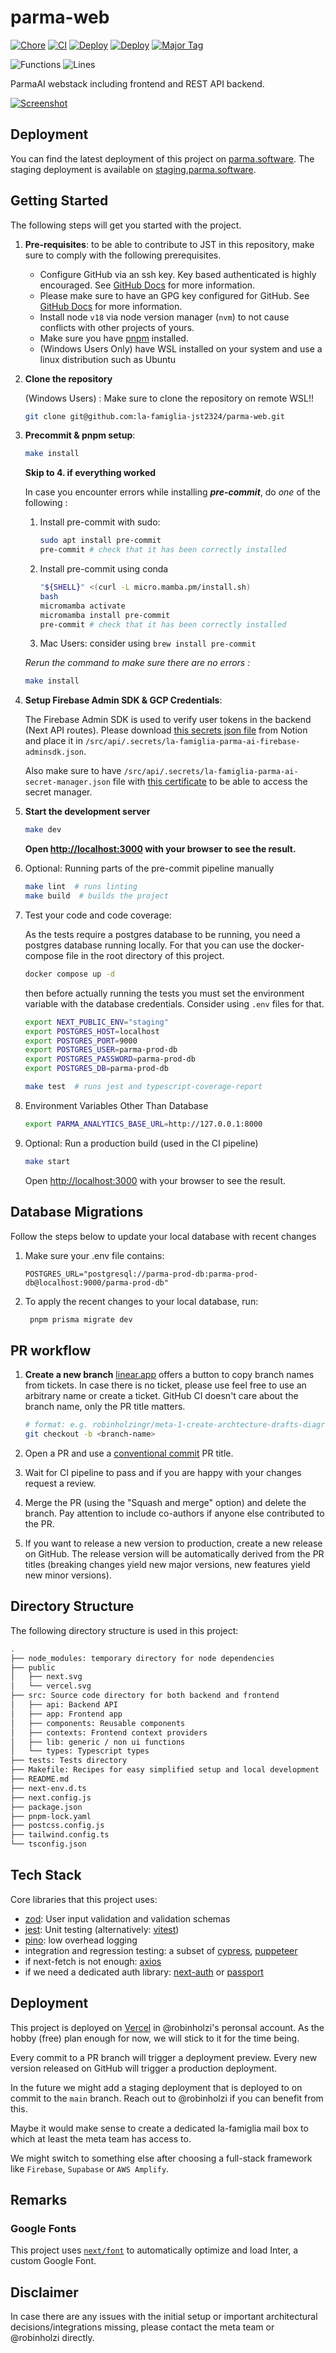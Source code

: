 # parma-web

[![Chore](https://github.com/la-famiglia-jst2324/parma-web/actions/workflows/chore.yml/badge.svg?branch=main)](https://github.com/la-famiglia-jst2324/parma-web/actions/workflows/chore.yml)
[![CI](https://github.com/la-famiglia-jst2324/parma-web/actions/workflows/ci.yml/badge.svg?branch=main)](https://github.com/la-famiglia-jst2324/parma-web/actions/workflows/ci.yml)
[![Deploy](https://github.com/la-famiglia-jst2324/parma-web/actions/workflows/release.yml/badge.svg?event=release)](https://parma.software)
[![Deploy](https://github.com/la-famiglia-jst2324/parma-web/actions/workflows/release.yml/badge.svg?event=push)](https://staging.parma.software)
[![Major Tag](https://github.com/la-famiglia-jst2324/parma-web/actions/workflows/tag-major.yml/badge.svg)](https://github.com/la-famiglia-jst2324/parma-web/actions/workflows/tag-major.yml)

![Functions](https://img.shields.io/badge/functions-13.91%25-red.svg?style=flat)
![Lines](https://img.shields.io/badge/lines-13.38%25-red.svg?style=flat)

ParmaAI webstack including frontend and REST API backend.

[![Screenshot](./docs/images/landing_page.png)](https://parma.software)

## Deployment

You can find the latest deployment of this project on [parma.software](https://parma.software). The staging deployment is available on [staging.parma.software](https://staging.parma.software).

## Getting Started

The following steps will get you started with the project.

1. **Pre-requisites**: to be able to contribute to JST in this repository, make sure to comply with the following prerequisites.

   - Configure GitHub via an ssh key. Key based authenticated is highly encouraged. See [GitHub Docs](https://docs.github.com/en/github/authenticating-to-github/connecting-to-github-with-ssh) for more information.
   - Please make sure to have an GPG key configured for GitHub. See [GitHub Docs](https://docs.github.com/en/authentication/managing-commit-signature-verification/adding-a-gpg-key-to-your-github-account) for more information.
   - Install node `v18` via node version manager (`nvm`) to not cause conflicts with other projects of yours.
   - Make sure you have [pnpm](https://pnpm.io/installation) installed.
   - (Windows Users Only) have WSL installed on your system and use a linux distribution such as Ubuntu

2. **Clone the repository**

   (Windows Users) : Make sure to clone the repository on remote WSL!!

   ```bash
   git clone git@github.com:la-famiglia-jst2324/parma-web.git
   ```

3. **Precommit & pnpm setup**:

   ```bash
   make install
   ```

   **Skip to 4. if everything worked**

   In case you encounter errors while installing **_pre-commit_**, do _one_ of the following :

   1. Install pre-commit with sudo:

      ```bash
      sudo apt install pre-commit
      pre-commit # check that it has been correctly installed
      ```

   2. Install pre-commit using conda

      ```bash
      "${SHELL}" <(curl -L micro.mamba.pm/install.sh)
      bash
      micromamba activate
      micromamba install pre-commit
      pre-commit # check that it has been correctly installed
      ```

   3. Mac Users: consider using `brew install pre-commit`

   _Rerun the command to make sure there are no errors :_

   ```bash
   make install
   ```

4. **Setup Firebase Admin SDK & GCP Credentials**:

   The Firebase Admin SDK is used to verify user tokens in the backend (Next API routes).
   Please download [this secrets json file](https://www.notion.so/firebase-admin-sdk-certificate-4279aa3b4e904e1b927619ed69537045) from Notion and place it in `/src/api/.secrets/la-famiglia-parma-ai-firebase-adminsdk.json`.

   Also make sure to have `/src/api/.secrets/la-famiglia-parma-ai-secret-manager.json` file with [this certificate](https://www.notion.so/GCP-Service-Account-Certificate-Secret-Manager-4252786a29e64cdcb2d8d359164a1731) to be able to access the secret manager.

5. **Start the development server**

   ```bash
   make dev
   ```

   **Open [http://localhost:3000](http://localhost:3000) with your browser to see the result.**

6. Optional: Running parts of the pre-commit pipeline manually

   ```bash
   make lint  # runs linting
   make build  # builds the project
   ```

7. Test your code and code coverage:

   As the tests require a postgres database to be running, you need a postgres database running locally.
   For that you can use the docker-compose file in the root directory of this project.

   ```bash
   docker compose up -d
   ```

   then before actually running the tests you must set the environment variable with the database credentials.
   Consider using `.env` files for that.

   ```bash
   export NEXT_PUBLIC_ENV="staging"
   export POSTGRES_HOST=localhost
   export POSTGRES_PORT=9000
   export POSTGRES_USER=parma-prod-db
   export POSTGRES_PASSWORD=parma-prod-db
   export POSTGRES_DB=parma-prod-db
   ```

   ```bash
   make test  # runs jest and typescript-coverage-report
   ```

8. Environment Variables Other Than Database

   ```bash
   export PARMA_ANALYTICS_BASE_URL=http://127.0.0.1:8000
   ```

9. Optional: Run a production build (used in the CI pipeline)

   ```bash
   make start
   ```

   Open [http://localhost:3000](http://localhost:3000) with your browser to see the result.

## Database Migrations

Follow the steps below to update your local database with recent changes

1. Make sure your .env file contains:

   `POSTGRES_URL="postgresql://parma-prod-db:parma-prod-db@localhost:9000/parma-prod-db"`

2. To apply the recent changes to your local database, run:

   ```bash
    pnpm prisma migrate dev
   ```

## PR workflow

1. **Create a new branch**
   [linear.app](linear.app) offers a button to copy branch names from tickets.
   In case there is no ticket, please use feel free to use an arbitrary name or create a ticket.
   GitHub CI doesn't care about the branch name, only the PR title matters.

   ```bash
   # format: e.g. robinholzingr/meta-1-create-archtecture-drafts-diagrams-list-of-key-priorities
   git checkout -b <branch-name>
   ```

2. Open a PR and use a [conventional commit](https://www.conventionalcommits.org/en/v1.0.0/) PR title.

3. Wait for CI pipeline to pass and if you are happy with your changes request a review.

4. Merge the PR (using the "Squash and merge" option) and delete the branch.
   Pay attention to include co-authors if anyone else contributed to the PR.

5. If you want to release a new version to production, create a new release on GitHub.
   The release version will be automatically derived from the PR titles
   (breaking changes yield new major versions, new features yield new minor versions).

## Directory Structure

The following directory structure is used in this project:

```bash
.
├── node_modules: temporary directory for node dependencies
├── public
│   ├── next.svg
│   └── vercel.svg
├── src: Source code directory for both backend and frontend
│   ├── api: Backend API
│   ├── app: Frontend app
│   ├── components: Reusable components
│   ├── contexts: Frontend context providers
│   ├── lib: generic / non ui functions
│   └── types: Typescript types
├── tests: Tests directory
├── Makefile: Recipes for easy simplified setup and local development
├── README.md
├── next-env.d.ts
├── next.config.js
├── package.json
├── pnpm-lock.yaml
├── postcss.config.js
├── tailwind.config.ts
└── tsconfig.json
```

## Tech Stack

Core libraries that this project uses:

- [zod](https://www.npmjs.com/package/zod): User input validation and validation schemas
- [jest](https://www.npmjs.com/package/jest): Unit testing (alternatively: [vitest](https://www.npmjs.com/package/vitest))
- [pino](https://www.npmjs.com/package/pino): low overhead logging
- integration and regression testing: a subset of [cypress](https://www.npmjs.com/package/cypress), [puppeteer](https://www.npmjs.com/package/puppeteer)
- if next-fetch is not enough: [axios](https://www.npmjs.com/package/axios)
- if we need a dedicated auth library: [next-auth](https://www.npmjs.com/package/next-auth) or [passport](https://www.npmjs.com/package/passport)

## Deployment

This project is deployed on [Vercel](https://vercel.com/) in @robinholzi's peronsal account.
As the hobby (free) plan enough for now, we will stick to it for the time being.

Every commit to a PR branch will trigger a deployment preview.
Every new version released on GitHub will trigger a production deployment.

In the future we might add a staging deployment that is deployed to on commit to the `main` branch.
Reach out to @robinholzi if you can benefit from this.

Maybe it would make sense to create a dedicated la-famiglia mail box to which
at least the meta team has access to.

We might switch to something else after choosing a full-stack framework like `Firebase`, `Supabase` or `AWS Amplify`.

## Remarks

### Google Fonts

This project uses [`next/font`](https://nextjs.org/docs/basic-features/font-optimization) to automatically optimize and load Inter, a custom Google Font.

## Disclaimer

In case there are any issues with the initial setup or important architectural decisions/integrations missing, please contact the meta team or @robinholzi directly.

